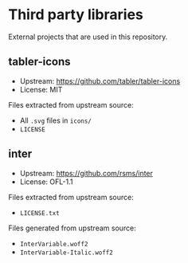 # Third party libraries

External projects that are used in this repository.

## tabler-icons

- Upstream: https://github.com/tabler/tabler-icons
- License: MIT

Files extracted from upstream source:

- All `.svg` files in `icons/`
- `LICENSE`

## inter

- Upstream: https://github.com/rsms/inter
- License: OFL-1.1

Files extracted from upstream source:

- `LICENSE.txt`

Files generated from upstream source:

- `InterVariable.woff2`
- `InterVariable-Italic.woff2`
